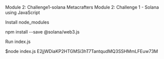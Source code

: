 
Module 2: Challenge1-solana
Metacrafters Module 2: Challenge 1 - Solana using JavaScript

Install node_modules

npm install --save @solana/web3.js

Run index.js

$node index.js E2jjWDiaKP2HTGMSi3hT7TantqudMQ3SSHMmLFEuw73M
